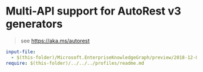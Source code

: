 # Multi-API support for AutoRest v3 generators

> see https://aka.ms/autorest

``` yaml $(enable-multi-api)
input-file:
  - $(this-folder)/Microsoft.EnterpriseKnowledgeGraph/preview/2018-12-03/EnterpriseKnowledgeGraphSwagger.json
require: $(this-folder)/../../../profiles/readme.md
```

